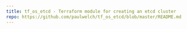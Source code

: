 ```yaml
---
title: tf_os_etcd - Terraform module for creating an etcd cluster
repo: https://github.com/paulwelch/tf_os_etcd/blob/master/README.md
---
```

